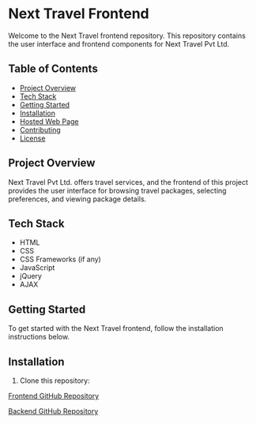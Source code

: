 # Next Travel Frontend

Welcome to the Next Travel frontend repository. This repository contains the user interface and frontend components for Next Travel Pvt Ltd.

## Table of Contents
- [Project Overview](#project-overview)
- [Tech Stack](#tech-stack)
- [Getting Started](#getting-started)
- [Installation](#installation)
- [Hosted Web Page](#hosted-web-page)
- [Contributing](#contributing)
- [License](#license)

## Project Overview
Next Travel Pvt Ltd. offers travel services, and the frontend of this project provides the user interface for browsing travel packages, selecting preferences, and viewing package details.

## Tech Stack
- HTML
- CSS
- CSS Frameworks (if any)
- JavaScript
- jQuery
- AJAX

## Getting Started
To get started with the Next Travel frontend, follow the installation instructions below.

## Installation
1. Clone this repository:




[Frontend GitHub Repository](https://github.com/Ruvini-Rangathara/Spring-Boot-Course-Work-FrontEnd.git)

[Backend GitHub Repository](https://github.com/Ruvini-Rangathara/Spring-Boot-Course-Work-BackEnd.git)